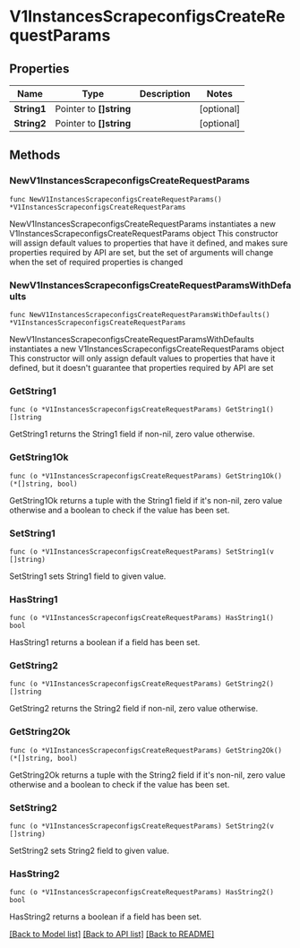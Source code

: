 # V1InstancesScrapeconfigsCreateRequestParams

## Properties

Name | Type | Description | Notes
------------ | ------------- | ------------- | -------------
**String1** | Pointer to **[]string** |  | [optional] 
**String2** | Pointer to **[]string** |  | [optional] 

## Methods

### NewV1InstancesScrapeconfigsCreateRequestParams

`func NewV1InstancesScrapeconfigsCreateRequestParams() *V1InstancesScrapeconfigsCreateRequestParams`

NewV1InstancesScrapeconfigsCreateRequestParams instantiates a new V1InstancesScrapeconfigsCreateRequestParams object
This constructor will assign default values to properties that have it defined,
and makes sure properties required by API are set, but the set of arguments
will change when the set of required properties is changed

### NewV1InstancesScrapeconfigsCreateRequestParamsWithDefaults

`func NewV1InstancesScrapeconfigsCreateRequestParamsWithDefaults() *V1InstancesScrapeconfigsCreateRequestParams`

NewV1InstancesScrapeconfigsCreateRequestParamsWithDefaults instantiates a new V1InstancesScrapeconfigsCreateRequestParams object
This constructor will only assign default values to properties that have it defined,
but it doesn't guarantee that properties required by API are set

### GetString1

`func (o *V1InstancesScrapeconfigsCreateRequestParams) GetString1() []string`

GetString1 returns the String1 field if non-nil, zero value otherwise.

### GetString1Ok

`func (o *V1InstancesScrapeconfigsCreateRequestParams) GetString1Ok() (*[]string, bool)`

GetString1Ok returns a tuple with the String1 field if it's non-nil, zero value otherwise
and a boolean to check if the value has been set.

### SetString1

`func (o *V1InstancesScrapeconfigsCreateRequestParams) SetString1(v []string)`

SetString1 sets String1 field to given value.

### HasString1

`func (o *V1InstancesScrapeconfigsCreateRequestParams) HasString1() bool`

HasString1 returns a boolean if a field has been set.

### GetString2

`func (o *V1InstancesScrapeconfigsCreateRequestParams) GetString2() []string`

GetString2 returns the String2 field if non-nil, zero value otherwise.

### GetString2Ok

`func (o *V1InstancesScrapeconfigsCreateRequestParams) GetString2Ok() (*[]string, bool)`

GetString2Ok returns a tuple with the String2 field if it's non-nil, zero value otherwise
and a boolean to check if the value has been set.

### SetString2

`func (o *V1InstancesScrapeconfigsCreateRequestParams) SetString2(v []string)`

SetString2 sets String2 field to given value.

### HasString2

`func (o *V1InstancesScrapeconfigsCreateRequestParams) HasString2() bool`

HasString2 returns a boolean if a field has been set.


[[Back to Model list]](../README.md#documentation-for-models) [[Back to API list]](../README.md#documentation-for-api-endpoints) [[Back to README]](../README.md)


